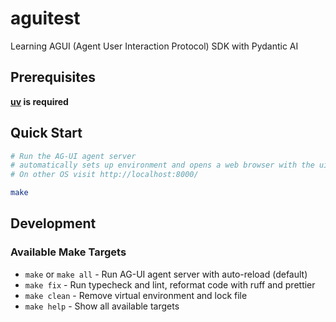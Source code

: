 # aguitest

Learning AGUI (Agent User Interaction Protocol) SDK with Pydantic AI

## Prerequisites

**[uv](https://docs.astral.sh/uv/) is required**

## Quick Start

```bash
# Run the AG-UI agent server
# automatically sets up environment and opens a web browser with the ui on macOS
# On other OS visit http://localhost:8000/

make
```

## Development

### Available Make Targets

- `make` or `make all` - Run AG-UI agent server with auto-reload (default)
- `make fix` - Run typecheck and lint, reformat code with ruff and prettier
- `make clean` - Remove virtual environment and lock file
- `make help` - Show all available targets
